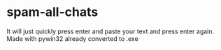 # spam-all-chats
 It will just quickly press enter and paste your text and press enter again. Made with pywin32  already converted to .exe
